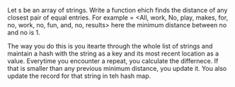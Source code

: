 Let s be an array of strings. Write a function ehich finds the distance of any closest pair of equal entries. For example = 
<All, work, No, play, makes, for, no, work, no, fun, and, no, results>
here the minimum distance between no and no is 1. 

The way you do this is you itearte through the whole list of strings and maintain a hash with the string as a key and its most recent location as a value. Everytime you encounter a repeat, you calculate the differnece. If that is smaller than any previous minimum distance, you update it. You also update the record for that string in teh hash map. 
